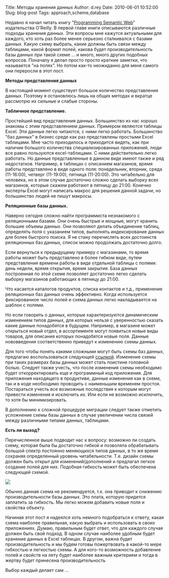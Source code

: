 Title: Методы хранения данных
Author: d.rey
Date: 2010-06-01 10:52:00
Slug: blog-post
Tags: approach,scheme,database

Недавно я начал читать книгу "[Programming Semantic Web](http://www.amazon.com/gp/product/0596153813?ie=UTF8&tag=develoforfun-20&linkCode=as2&camp=1789&creative=390957&creativeASIN=0596153813)" издательства O'Reilly. В первой главе книги описываются различные подходы хранения данных. Эти вопросы мне кажутся актуальными для каждого, кто хоть раз более менее серьезно сталкивался с базами данных. Какую схему выбрать, какие должны быть связи между таблицами, какой формат полей, какова будет производительность базы данных при такой схеме ... и много, много других подобных вопросов. Поначалу я делал просто просто краткие заметки, что называется "на полях". Но потом как-то неожиданно для меня самого они переросли в этот пост. 

**Методы представления данных**

В настоящий момент существует большое количество представления данных. Поэтому я остановлюсь лишь на общих методах и вкратце рассмотрю их сильные и слабые стороны. 

**Табличное представление.** 

Простейший вид представления данных. Большинство из нас хорошо знакомы с этим представлением данных. Примером являются таблицы Excel. Эти данные легко читаются, с ними легко работать. Большинство "баз данных" в бизнес среде как раз представлены простыми Excel таблицами. Мне часто приходилось и приходится видеть, как при наличии большого количества специализированных приложений, люди все равно пользуются excel-таблицами. С ними действительно легко работать. Но данные представленные в данном виде имеют также и ряд недостатков. Например, в таблицах с описанием магазинов, время работы представлено в виде одного поля: понедельник, вторник, среда (11-16:00), четверг (11-19:00), пятница (11-20:00). Это читабельно для человека, но в этом случае достаточно сложно сделать выборку всех магазинов, которые скажем работают в пятницу до 21:00. Конечно эксперты Excel могут написать макрос для решения данной задачи, но большинство людей не пишут макросы.

**Реляционные базы данных.** 

Наверно сегодня сложно найти программиста незнакомого с реляционными базами. Они очень быстрые и мощные, могут хранить большие объемы данных. Они позволяют делать объединение таблиц, определять поля с указанием типов, выполнять индексирование данных для более быстрого поиска. Я не стану перечислять всех достоинств реляционных баз данных, список можно продолжать достаточно долго. 

Если вернуться к предыдущему примеру с магазинами, то время работы может быть представлено в более гибком виде, путем представления времени работы в виде отдельной таблицы с полями: день недели, время открытия, время закрытия. База данных построенная по этой схеме позволяет достаточно легко сделать выборку магазинов работающих в пятницу до 21:00. 

Что касается каталогов продуктов, списка контактов и т.д., применение реляционных баз данных очень эффективно. Когда используется фиксированное число полей и схема данных легко накладывается на шаблон с полями. 

Но если говорить о данных, которые характеризуются динамическим изменением типов данных, для которых нельзя с уверенностью сказать какие данные понадобятся в будущем. Например, в магазине может открыться новый отдел, в ассортименте могут появиться новые виды товаров, для описания которых понадобятся новые поля. Данные нововведения соответственно приведут к изменению схемы данных.

Для того чтобы понять какими сложными могут быть схемы баз данных, предлагаю воспользоваться следующей [ссылкой](http://gadgets.boingboing.net/gimages/Mediawiki-database-schema.html). Изменение схемы при таких размерах базы данных может стать поистине головной болью. Следует также учесть, что после изменения схемы необходимо будет откорректировать еще и программный код приложения. Для приложения находящего в продуктиве, данные изменения как в схеме, так и в коде необходимо проводить с наименьшим временем простоя. Постараться учесть все возможные последствия к которым могут привести изменения и исключить их. Или если не возможно исключить, то хотя бы минимизировать. 

В дополнению к сложной процедуре миграции следует также отметить усложнение схемы базы данных в случае увеличении числа связей между различными типами данных, таблицами.

**Есть ли выход?**

Перечисленное выше подводит нас к вопросу: возможно ли создать схему, которая была бы достаточно гибкой и позволяла обрабатывать большой спектр постоянно меняющихся типов данных, в то же время сохраняя определенный уровень читабельности. Т.е. дизайн схемы должен быть открыт для изменений/дополнений и предлагал легкое создание полей для них. Подобная гибкость может быть обеспечена следующей схемой.

![](http://4.bp.blogspot.com/_XzhxWqanLlk/TAS763-qNHI/AAAAAAAAAJo/DBZcvzk55iw/s320/open_scheme.png)

Обычно данная схема не рекомендуется, т.к. она приводит к снижению производительности базы данных. Это плата, которую придется заплатить за гибкость. Мы легко можем добавить новые поля и свойства объекту. 


Начиная этот пост я надеялся хоть немного подобраться к ответу, какая схема наиболее правильная, какую выбрать и использовать в своих приложениях. Думаю, правильным будет ответ, что для каждого случая должен быть свой подход. В одном случае наиболее удобным будет хранение данных в Excel таблицах. В другом, важна будет производительность и мы будем готовы пожертвовать в какой-то мере гибкостью и легкостью схемы. А для кого-то возможность добавление полей и свойств на лету будет наиболее важным критерием и тогда в жертву будет принесена производительность

Выбор каждый делает сам ...

